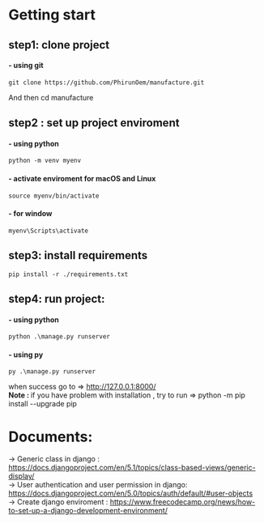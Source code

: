 # Getting start

## step1: clone project

#### - using git

```base
git clone https://github.com/PhirunOem/manufacture.git
```

And then cd manufacture

## step2 : set up project enviroment

#### - using python

```base
python -m venv myenv
```

#### - activate enviroment for macOS and Linux

```base
source myenv/bin/activate
```

#### - for window

```base
myenv\Scripts\activate
```

## step3: install requirements

```base
pip install -r ./requirements.txt
```

## step4: run project:

#### - using python

```base
python .\manage.py runserver
```

#### - using py

```base
py .\manage.py runserver
```

when success go to => http://127.0.0.1:8000/ <br/>
<b>Note : </b> if you have problem with installation , try to run => python -m pip install --upgrade pip

# Documents:

-> Generic class in django : https://docs.djangoproject.com/en/5.1/topics/class-based-views/generic-display/ <br/>
-> User authentication and user permission in django: https://docs.djangoproject.com/en/5.0/topics/auth/default/#user-objects <br/>
-> Create django enviroment : https://www.freecodecamp.org/news/how-to-set-up-a-django-development-environment/
